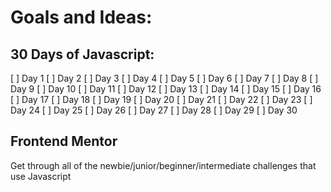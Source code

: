 # Goals and Ideas:

## 30 Days of Javascript:
[ ] Day 1
[ ] Day 2
[ ] Day 3
[ ] Day 4
[ ] Day 5
[ ] Day 6
[ ] Day 7
[ ] Day 8
[ ] Day 9
[ ] Day 10
[ ] Day 11
[ ] Day 12
[ ] Day 13
[ ] Day 14
[ ] Day 15
[ ] Day 16
[ ] Day 17
[ ] Day 18
[ ] Day 19
[ ] Day 20
[ ] Day 21
[ ] Day 22
[ ] Day 23
[ ] Day 24
[ ] Day 25
[ ] Day 26
[ ] Day 27
[ ] Day 28
[ ] Day 29
[ ] Day 30

## Frontend Mentor
Get through all of the newbie/junior/beginner/intermediate challenges that use Javascript
